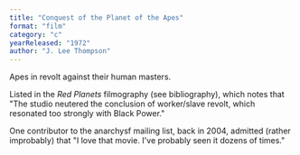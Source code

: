 ```yaml
---
title: "Conquest of the Planet of the Apes"
format: "film"
category: "c"
yearReleased: "1972"
author: "J. Lee Thompson"
---
```

Apes in revolt against their human masters.

Listed in the _Red  Planets_ filmography (see bibliography), which notes that "The studio neutered the  conclusion of worker/slave revolt, which resonated too strongly with Black  Power."

One contributor to the anarchysf mailing list, back in  2004, admitted (rather improbably) that "I love that movie. I've probably seen  it dozens of times."
